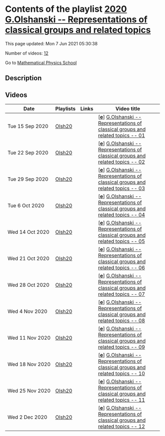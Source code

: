 # Contents of the playlist [2020 G.Olshanski -- Representations of classical groups and related topics](https://www.youtube.com/playlist?list=PLLGkFbxve670ADsVxwRJVunxz2v3ghcOQ)

This page updated: Mon 7 Jun 2021 05:30:38

Number of videos: [12](#videos)

Go to [Mathematical Physics School](../README.md)

## Description



## Videos

|Date|Playlists|Links|Video title|
|---|---|---|---|
| Tue&nbsp;15&nbsp;Sep&nbsp;2020 | [Olsh20](../playlists/Olsh20 "2020 G.Olshanski -- Representations of classical groups and related topics") |  | [[**e**](https://studio.youtube.com/video/NqkreQRriIA/edit "Edit")] [G.Olshanski -- Representations of classical groups and related topics -- 01](https://www.youtube.com/watch?v=NqkreQRriIA&list=PLLGkFbxve670ADsVxwRJVunxz2v3ghcOQ) |
| Tue&nbsp;22&nbsp;Sep&nbsp;2020 | [Olsh20](../playlists/Olsh20 "2020 G.Olshanski -- Representations of classical groups and related topics") |  | [[**e**](https://studio.youtube.com/video/yoE4kZ4mvvo/edit "Edit")] [G.Olshanski -- Representations of classical groups and related topics -- 02](https://www.youtube.com/watch?v=yoE4kZ4mvvo&list=PLLGkFbxve670ADsVxwRJVunxz2v3ghcOQ) |
| Tue&nbsp;29&nbsp;Sep&nbsp;2020 | [Olsh20](../playlists/Olsh20 "2020 G.Olshanski -- Representations of classical groups and related topics") |  | [[**e**](https://studio.youtube.com/video/wps5hkHKn08/edit "Edit")] [G.Olshanski -- Representations of classical groups and related topics -- 03](https://www.youtube.com/watch?v=wps5hkHKn08&list=PLLGkFbxve670ADsVxwRJVunxz2v3ghcOQ) |
| Tue&nbsp;6&nbsp;Oct&nbsp;2020 | [Olsh20](../playlists/Olsh20 "2020 G.Olshanski -- Representations of classical groups and related topics") |  | [[**e**](https://studio.youtube.com/video/2CUPhKrLIi4/edit "Edit")] [G.Olshanski -- Representations of classical groups and related topics -- 04](https://www.youtube.com/watch?v=2CUPhKrLIi4&list=PLLGkFbxve670ADsVxwRJVunxz2v3ghcOQ) |
| Wed&nbsp;14&nbsp;Oct&nbsp;2020 | [Olsh20](../playlists/Olsh20 "2020 G.Olshanski -- Representations of classical groups and related topics") |  | [[**e**](https://studio.youtube.com/video/WOyWS829DpE/edit "Edit")] [G.Olshanski -- Representations of classical groups and related topics -- 05](https://www.youtube.com/watch?v=WOyWS829DpE&list=PLLGkFbxve670ADsVxwRJVunxz2v3ghcOQ) |
| Wed&nbsp;21&nbsp;Oct&nbsp;2020 | [Olsh20](../playlists/Olsh20 "2020 G.Olshanski -- Representations of classical groups and related topics") |  | [[**e**](https://studio.youtube.com/video/gfbkVTQgeK8/edit "Edit")] [G.Olshanski -- Representations of classical groups and related topics -- 06](https://www.youtube.com/watch?v=gfbkVTQgeK8&list=PLLGkFbxve670ADsVxwRJVunxz2v3ghcOQ) |
| Wed&nbsp;28&nbsp;Oct&nbsp;2020 | [Olsh20](../playlists/Olsh20 "2020 G.Olshanski -- Representations of classical groups and related topics") |  | [[**e**](https://studio.youtube.com/video/0YKzW_KJ1vo/edit "Edit")] [G.Olshanski -- Representations of classical groups and related topics -- 07](https://www.youtube.com/watch?v=0YKzW_KJ1vo&list=PLLGkFbxve670ADsVxwRJVunxz2v3ghcOQ) |
| Wed&nbsp;4&nbsp;Nov&nbsp;2020 | [Olsh20](../playlists/Olsh20 "2020 G.Olshanski -- Representations of classical groups and related topics") |  | [[**e**](https://studio.youtube.com/video/102zDqiPIBw/edit "Edit")] [G.Olshanski -- Representations of classical groups and related topics -- 08](https://www.youtube.com/watch?v=102zDqiPIBw&list=PLLGkFbxve670ADsVxwRJVunxz2v3ghcOQ) |
| Wed&nbsp;11&nbsp;Nov&nbsp;2020 | [Olsh20](../playlists/Olsh20 "2020 G.Olshanski -- Representations of classical groups and related topics") |  | [[**e**](https://studio.youtube.com/video/OPhgz8NMo4E/edit "Edit")] [G.Olshanski -- Representations of classical groups and related topics -- 09](https://www.youtube.com/watch?v=OPhgz8NMo4E&list=PLLGkFbxve670ADsVxwRJVunxz2v3ghcOQ) |
| Wed&nbsp;18&nbsp;Nov&nbsp;2020 | [Olsh20](../playlists/Olsh20 "2020 G.Olshanski -- Representations of classical groups and related topics") |  | [[**e**](https://studio.youtube.com/video/SKwUSAcKz5k/edit "Edit")] [G.Olshanski -- Representations of classical groups and related topics -- 10](https://www.youtube.com/watch?v=SKwUSAcKz5k&list=PLLGkFbxve670ADsVxwRJVunxz2v3ghcOQ) |
| Wed&nbsp;25&nbsp;Nov&nbsp;2020 | [Olsh20](../playlists/Olsh20 "2020 G.Olshanski -- Representations of classical groups and related topics") |  | [[**e**](https://studio.youtube.com/video/OZbEGcwzuT0/edit "Edit")] [G.Olshanski -- Representations of classical groups and related topics -- 11](https://www.youtube.com/watch?v=OZbEGcwzuT0&list=PLLGkFbxve670ADsVxwRJVunxz2v3ghcOQ) |
| Wed&nbsp;2&nbsp;Dec&nbsp;2020 | [Olsh20](../playlists/Olsh20 "2020 G.Olshanski -- Representations of classical groups and related topics") |  | [[**e**](https://studio.youtube.com/video/oX00t9xMPoM/edit "Edit")] [G.Olshanski -- Representations of classical groups and related topics -- 12](https://www.youtube.com/watch?v=oX00t9xMPoM&list=PLLGkFbxve670ADsVxwRJVunxz2v3ghcOQ) |
